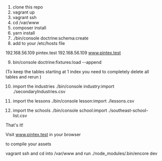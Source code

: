 1. clone this repo
2. vagrant up
3. vagrant ssh
4. cd /var/www
5. composer install
6. yarn install
7. ./bin/console doctrine:schema:create
8. add to your /etc/hosts file

192.168.56.109 pintex.test
192.168.56.109 www.pintex.test

9. bin/console doctrine:fixtures:load --append

(To keep the tables starting at 1 index you need to completely delete all tables and rerun )

10. import the industries
./bin/console industry:import ./secondaryIndustries.csv

11. import the lessons
./bin/console lesson:import ./lessons.csv

12. import the schools
./bin/console school:import ./southeast-school-list.csv



That's it!

Visit www.pintex.test in your browser

to compile your assets 

vagrant ssh and cd into /var/www and run ./node_modules/.bin/encore dev


